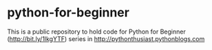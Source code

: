 python-for-beginner
===================

This is a public repository to hold code for Python for Beginner (http://bit.ly/1lkgYTF) series in http://pythonthusiast.pythonblogs.com
